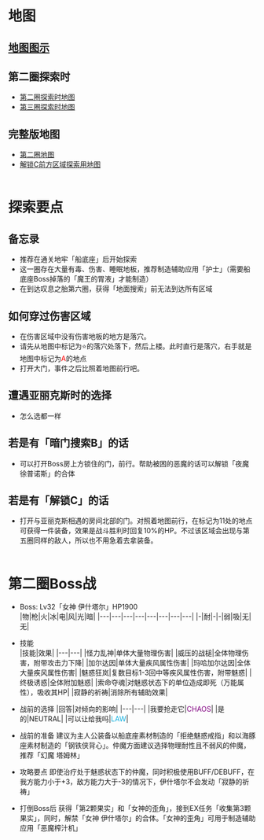 # 地图<br>
## [地图图示](../地图图示.png)<br>

## 第二圈探索时<br>
- [第二圈探索时地图](../Maps/Womb%20of%20Grief/第二圈/第二圈探索时地图.png)
- [第三圈探索时地图](../Maps/Womb%20of%20Grief/第二圈/第三圈探索时地图.png)<br>
## 完整版地图<br>
- [第二圈地图](../Maps/Womb%20of%20Grief/第二圈/第二圈地图.png)
- [解锁C前方区域探索用地图](../Maps/Womb%20of%20Grief/第二圈/解锁C前方区域探索用地图.png)<br><br>
# 探索要点<br>
## 备忘录<br>
  - 推荐在通关地牢「船底座」后开始探索
  - 这一圈存在大量有毒、伤害、睡眠地板，推荐制造辅助应用「护士」（需要船底座Boss掉落的「魔王的胃液」才能制造）
  - 在到达叹息之胎第六圈，获得「地面搜索」前无法到达所有区域<br>
## 如何穿过伤害区域<br>
  - 在伤害区域中没有伤害地板的地方是落穴。
  - 请先从地图中标记为⭐的落穴处落下，然后上楼。此时直行是落穴，右手就是地图中标记为<font color = "red">A</font>的地点
  - 打开大门，事件之后比照着地图前行吧。<br>
## 遭遇亚丽克斯时的选择<br>
  - 怎么选都一样<br>
## 若是有「暗门搜索B」的话<br>
  - 可以打开Boss房上方锁住的门，前行。帮助被困的恶魔的话可以解锁「夜魔 徐普诺斯」的合体<br>
## 若是有「解锁C」的话<br>
  - 打开与亚丽克斯相遇的房间北部的门。对照着地图前行，在标记为11处的地点可获得一件装备，效果是战斗胜利时回复10%的HP。不过该区域会出现与第五圈同样的敌人，所以也不用急着去拿装备。<br><br>
# 第二圈Boss战<br>
- Boss: Lv32「女神 伊什塔尔」HP1900<br>
|物|枪|火|冰|电|风|光|暗|
|---|---|---|---|---|---|---|---|
|-|耐|-|-|弱|吸|无|无|

- 技能<br>
|技能|效果|
|---|---|
|怪力乱神|单体大量物理伤害|
|威压的战槌|全体物理伤害，附带攻击力下降|
|加尔达因|单体大量疾风属性伤害|
|玛哈加尔达因|全体大量疾风属性伤害|
|魅惑狂岚|复数目标1-3回中等疾风属性伤害，附带魅惑|
|终极诱惑|全体附加魅惑|
|索命夺魂|对魅惑状态下的单位造成即死（万能属性），吸收其HP|
|寂静的祈祷|消除所有辅助效果|

- 战前的选择
|回答|对倾向的影响|
|---|---|
|我要抢走它|<font color = "purple">CHAOS</font>|
|是的|NEUTRAL|
|可以让给我吗|<font color = "seablue">LAW</font>|

- 战前的准备
  建议为主人公装备以船底座素材制造的「拒绝魅惑戒指」和以海豚座素材制造的「钢铁侠背心」。仲魔方面建议选择物理耐性且不弱风的仲魔，推荐「幻魔 塔姆林」<br>
- 攻略要点
  即使治疗处于魅惑状态下的仲魔，同时积极使用BUFF/DEBUFF，在我方能力小于+3，敌方能力大于-3的情况下，伊什塔尔不会发动「寂静的祈祷」<br>
- 打倒Boss后
  获得「第2颗果实」和「女神的歪角」，接到EX任务「收集第3颗果实」，同时，解禁「女神 伊什塔尔」的合体。「女神的歪角」可用于制造辅助应用「恶魔榨汁机」



